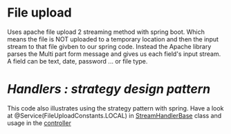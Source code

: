 # File upload
Uses apache file upload 2 streaming method with spring boot. Which means the file is NOT uploaded to a temporary location and then the input stream to that file givben to our spring code. Instead the Apache library parses the Multi part form message and gives us each field's input stream. A field can be text, date, password ... or file type.

# *Handlers : strategy design pattern*
This code also illustrates using the strategy pattern with spring. Have a look at @Service(FileUploadConstants.LOCAL)
in [StreamHandlerBase](https://github.com/tgkprog/fileup/blob/main/src/main/java/com/bb/fileUp/service/handler/StreamHandlerBase.java)  class and usage in the [controller](https://github.com/tgkprog/fileup/blob/3fa965bbcca3044c8ba63e5beabc0142351d7344/src/main/java/com/bb/fileUp/web/FileUploadController.java#L75C76-L75C82)
